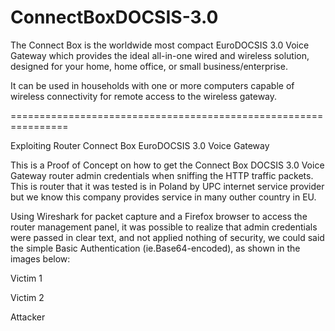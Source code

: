# ConnectBoxDOCSIS-3.0

The Connect Box is the worldwide most compact EuroDOCSIS 3.0 Voice Gateway which provides the ideal all-in-one wired and wireless solution, designed for your home, home office, or small business/enterprise.

It can be used in households with one or more computers capable of wireless connectivity for remote access to the wireless gateway.

================================================================

Exploiting Router Connect Box EuroDOCSIS 3.0 Voice Gateway

This is a Proof of Concept on how to get the Connect Box DOCSIS 3.0 Voice Gateway router admin credentials when sniffing the HTTP traffic packets.
This is router that it was tested is in Poland by UPC internet service provider but we know this company provides service in many outher country in EU.

Using Wireshark for packet capture and a Firefox browser to access the router management panel, it was possible to realize that admin credentials were passed in clear text, and not applied nothing of security, we could said the simple Basic Authentication (ie.Base64-encoded), as shown in the images below:

Victim 1


Victim 2


Attacker  



